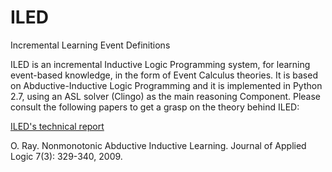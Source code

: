 # ILED
Incremental Learning Event Definitions


ILED is an incremental Inductive Logic Programming system, for learning event-based knowledge, in the form of Event Calculus theories.
It is based on Abductive-Inductive Logic Programming and it is implemented in Python 2.7, using an ASL solver (Clingo) as the main 
reasoning Component. Please consult the following papers to get a grasp on the theory behind ILED:

[ILED's technical report](http://arxiv.org/pdf/1402.5988v2.pdf)

O. Ray. Nonmonotonic Abductive Inductive Learning. Journal of Applied Logic 7(3): 329-340, 2009.


